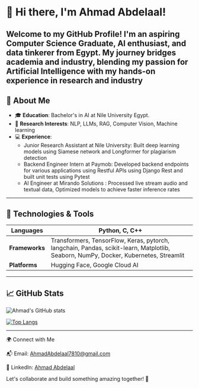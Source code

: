 # 👋 Hi there, I'm Ahmad Abdelaal!

Welcome to my GitHub Profile! I'm an aspiring Computer Science Graduate, AI enthusiast, and data tinkerer from Egypt. My journey bridges academia and industry, blending my passion for **Artificial Intelligence** with my hands-on experience in research and industry
---

## 🌟 About Me

- 🎓 **Education**: Bachelor's in AI at Nile University Egypt.
- 🔬 **Research Interests**: NLP, LLMs, RAG, Computer Vision, Machine learning
- 💻 **Experience**:
  - Junior Research Assistant at Nile University: Built deep learning models using Siamese network and Longformer for plagiarism detection
  - Backend Engineer Intern at Paymob: Developed backend endpoints for various applications using Restful APIs using Django Rest and built unit tests using Pytest
  - AI Engineer at Mirando Solutions :  Processed live stream audio and textual data, Optimized models to achieve faster inference rates




---

## 🔧 Technologies & Tools

| **Languages**      | Python, C, C++ |
|--------------------|-------------------|
| **Frameworks**    | Transformers, TensorFlow, Keras, pytorch, langchain, Pandas, scikit-learn, Matplotlib, Seaborn, NumPy, Docker, Kubernetes, Streamlit |
| **Platforms**     | Hugging Face, Google Cloud AI     |


---

## 📈 GitHub Stats

![Ahmad's GitHub stats](https://github-readme-stats.vercel.app/api?username=ahmadsameh8&show_icons=true&theme=radical)

[![Top Langs](https://github-readme-stats.vercel.app/api/top-langs/?username=ahmadsameh8&layout=compact)](https://github.com/anuraghazra/github-readme-stats)

---

🌍 Connect with Me

📬 Email: AhmadAbdelaal7810@gmail.com

💼 LinkedIn: [Ahmad Abdelaal](https://www.linkedin.com/in/ahmad-abdelaal-88a004227/)

Let's collaborate and build something amazing together! 🚀



